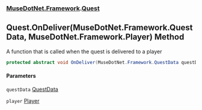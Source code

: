 ### [MuseDotNet.Framework](./MuseDotNet-Framework.md 'MuseDotNet.Framework').[Quest](./Quest.md 'MuseDotNet.Framework.Quest')
## Quest.OnDeliver(MuseDotNet.Framework.QuestData, MuseDotNet.Framework.Player) Method
A function that is called when the quest is delivered to a player  
```csharp
protected abstract void OnDeliver(MuseDotNet.Framework.QuestData questData, MuseDotNet.Framework.Player player);
```
#### Parameters
<a name='MuseDotNet-Framework-Quest-OnDeliver(MuseDotNet-Framework-QuestData_MuseDotNet-Framework-Player)-questData'></a>
`questData` [QuestData](./QuestData.md 'MuseDotNet.Framework.QuestData')  
  
<a name='MuseDotNet-Framework-Quest-OnDeliver(MuseDotNet-Framework-QuestData_MuseDotNet-Framework-Player)-player'></a>
`player` [Player](./Player.md 'MuseDotNet.Framework.Player')  
  
